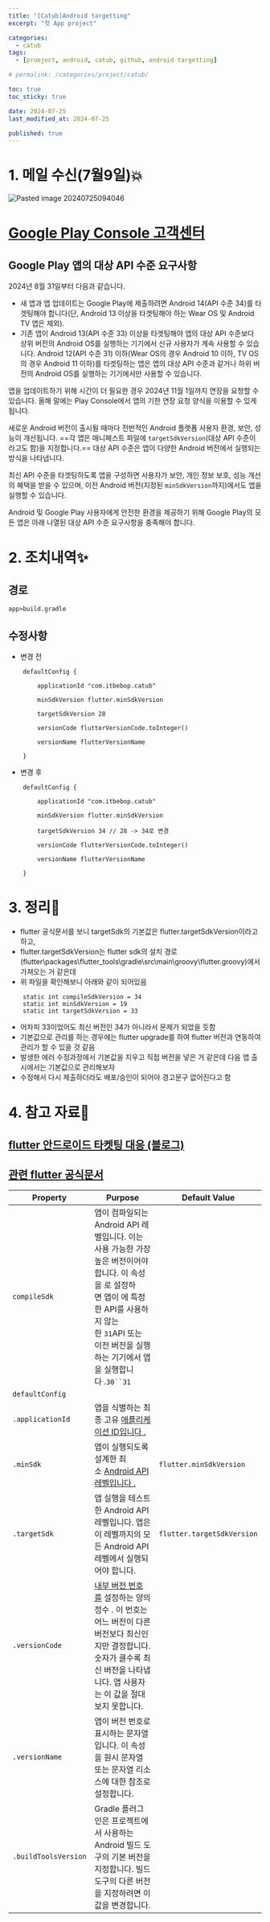 ```yaml
---
title: "[Catub]Android targetting"
excerpt: "첫 App project"

categories:
  - catub
tags:
  - [proeject, android, catub, github, android targetting]

# permalink: /categories/project/catub/

toc: true
toc_sticky: true

date: 2024-07-25
last_modified_at: 2024-07-25

published: true
---
```



# 1. 메일 수신(7월9일)💥
![Pasted image 20240725094046](https://github.com/user-attachments/assets/9f214c48-5494-4bd3-945e-d2469738a8df)



# [Google Play Console 고객센터](https://support.google.com/googleplay/android-developer/answer/11926878?hl=ko)

## Google Play 앱의 대상 API 수준 요구사항

2024년 8월 31일부터 다음과 같습니다.

- 새 앱과 앱 업데이트는 Google Play에 제출하려면 Android 14(API 수준 34)를 타겟팅해야 합니다(단, Android 13 이상을 타겟팅해야 하는 Wear OS 및 Android TV 앱은 제외).
- 기존 앱이 Android 13(API 수준 33) 이상을 타겟팅해야 앱의 대상 API 수준보다 상위 버전의 Android OS를 실행하는 기기에서 신규 사용자가 계속 사용할 수 있습니다. Android 12(API 수준 31) 이하(Wear OS의 경우 Android 10 이하, TV OS의 경우 Android 11 이하)를 타겟팅하는 앱은 앱의 대상 API 수준과 같거나 하위 버전의 Android OS를 실행하는 기기에서만 사용할 수 있습니다.

앱을 업데이트하기 위해 시간이 더 필요한 경우 2024년 11월 1일까지 연장을 요청할 수 있습니다. 올해 말에는 Play Console에서 앱의 기한 연장 요청 양식을 이용할 수 있게 됩니다.

새로운 Android 버전이 출시될 때마다 전반적인 Android 플랫폼 사용자 환경, 보안, 성능이 개선됩니다. ==각 앱은 매니페스트 파일에 `targetSdkVersion`(대상 API 수준이라고도 함)을 지정합니다.== 대상 API 수준은 앱이 다양한 Android 버전에서 실행되는 방식을 나타냅니다.

최신 API 수준을 타겟팅하도록 앱을 구성하면 사용자가 보안, 개인 정보 보호, 성능 개선의 혜택을 받을 수 있으며, 이전 Android 버전(지정된 `minSdkVersion`까지)에서도 앱을 실행할 수 있습니다.

Android 및 Google Play 사용자에게 안전한 환경을 제공하기 위해 Google Play의 모든 앱은 아래 나열된 대상 API 수준 요구사항을 충족해야 합니다.

# 2. 조치내역✨

## 경로
	app>build.gradle

## 수정사항

- 변경 전


```
    defaultConfig {

        applicationId "com.itbebop.catub"

        minSdkVersion flutter.minSdkVersion

        targetSdkVersion 28

        versionCode flutterVersionCode.toInteger()

        versionName flutterVersionName

    }
```

- 변경 후

```
    defaultConfig {

        applicationId "com.itbebop.catub"

        minSdkVersion flutter.minSdkVersion

        targetSdkVersion 34 // 28 -> 34로 변경

        versionCode flutterVersionCode.toInteger()

        versionName flutterVersionName

    }
```

# 3. 정리🧹

- flutter 공식문서를 보니 targetSdk의 기본값은 flutter.targetSdkVersion이라고 하고, 
- flutter.targetSdkVersion는 flutter sdk의 설치 경로(flutter\packages\flutter_tools\gradle\src\main\groovy\flutter.groovy)에서 가져오는 거 같은데
- 위 파일을 확인해보니 아래와 같이 되어있음
```
    static int compileSdkVersion = 34
    static int minSdkVersion = 19
    static int targetSdkVersion = 33
```
- 어차피 33이었어도 최신 버전인 34가 아니라서 문제가  되었을 듯함
- 기본값으로 관리를 하는 경우에는 flutter upgrade를 하여 flutter 버전과 연동하여 관리가 할 수 있을 것 같음
- 발생한 에러 수정과정에서 기본값을 지우고 직접 버전을 넣은 거 같은데 다음 앱 출시에서는 기본값으로 관리해보자
- 수정해서 다시 제출하더라도 배포/승인이 되어야 경고문구 없어진다고 함

# 4. 참고 자료📜

## [flutter 안드로이드 타켓팅 대응 (블로그)](https://blog.lovizu.com/entry/flutter-%EC%95%88%EB%93%9C%EB%A1%9C%EC%9D%B4%EB%93%9C-%ED%83%80%EC%BC%93%ED%8C%85-%EB%8C%80%EC%9D%91)

## [관련 flutter 공식문서](https://docs.flutter.dev/deployment/android)

| Property                   | Purpose                                                                                                                                                                | Default Value                        |
| -------------------- | ----------------------------------------------------------------------------------------------------------------------------------------------------------------- | -------------------------- |
| `compileSdk`         | 앱이 컴파일되는 Android API 레벨입니다. 이는 사용 가능한 가장 높은 버전이어야 합니다. 이 속성을 로 설정하면 앱이 에 특정한 API를 사용하지 않는 한 `31`API 또는 이전 버전을 실행하는 기기에서 앱을 실행합니다 .`30``31`                        |                            |
| `defaultConfig`      |                                                                                                                                                                   |                            |
| `.applicationId`     | 앱을 식별하는 최종 고유 [애플리케이션 ID입니다 .](https://developer.android.com/studio/build/application-id)                                                                         |                            |
| `.minSdk`            | 앱이 실행되도록 설계한 최소 [Android API 레벨입니다 .](https://developer.android.com/studio/publish/versioning#minsdk)                                                             | `flutter.minSdkVersion`    |
| `.targetSdk`         | 앱 실행을 테스트한 Android API 레벨입니다. 앱은 이 레벨까지의 모든 Android API 레벨에서 실행되어야 합니다.                                                                                           | `flutter.targetSdkVersion` |
| `.versionCode`       | [내부 버전 번호를](https://developer.android.com/studio/publish/versioning) 설정하는 양의 정수 . 이 번호는 어느 버전이 다른 버전보다 최신인지만 결정합니다. 숫자가 클수록 최신 버전을 나타냅니다. 앱 사용자는 이 값을 절대 보지 못합니다. |                            |
| `.versionName`       | 앱이 버전 번호로 표시하는 문자열입니다. 이 속성을 원시 문자열 또는 문자열 리소스에 대한 참조로 설정합니다.                                                                                                     |                            |
| `.buildToolsVersion` | Gradle 플러그인은 프로젝트에서 사용하는 Android 빌드 도구의 기본 버전을 지정합니다. 빌드 도구의 다른 버전을 지정하려면 이 값을 변경합니다.                                                                             |                            |


